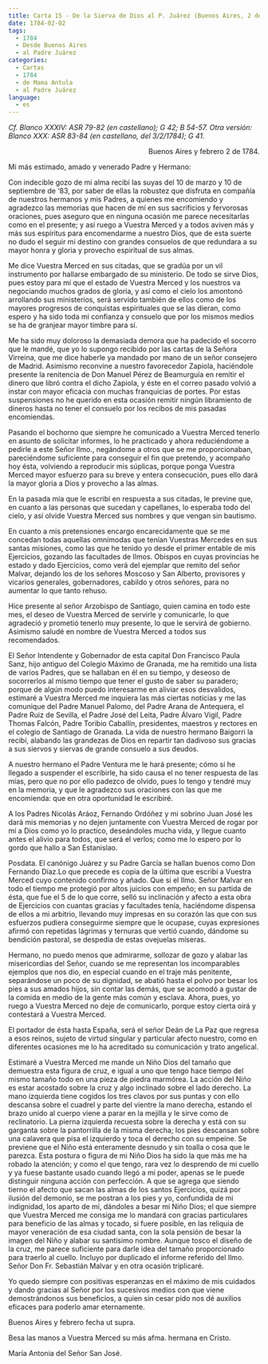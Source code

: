 ```yaml
---
title: Carta 15 - De la Sierva de Dios al P. Juárez (Buenos Aires, 2 de febrero de 1784).
date: 1784-02-02
tags:
  - 1784
  - Desde Buenos Aires
  - al Padre Juárez
categories:
  - Cartas
  - 1784
  - de Mama Antula
  - al Padre Juárez
language:
  - es
---
```


_Cf. Blanco XXXIV: ASR 79-82 (en castellano); G 42; B 54-57.
Otra versión: Blanco XXX: ASR 83-84 (en castellano, del 3/2/1784); G 41._

<div align="right">
Buenos Aires y febrero 2 de 1784.
</div>

Mi más estimado, amado y venerado Padre y Hermano:

Con indecible gozo de mi alma recibí las suyas del 10 de marzo y 10 de septiembre de ‘83, por saber de ellas la robustez que disfruta en compañía de nuestros hermanos y mis Padres, a quienes me encomiendo y agradezco las memorias que hacen de mí en sus sacrificios y fervorosas oraciones, pues aseguro que en ninguna ocasión me parece necesitarlas como en el presente; y así ruego a Vuestra Merced y a todos aviven más y más sus espíritus para encomendarme a nuestro Dios, que de esta suerte no dudo el seguir mi destino con grandes consuelos de que redundara a su mayor honra y gloria y provecho espiritual de sus almas.

Me dice Vuestra Merced en sus citadas, que se gradúa por un vil instrumento por hallarse embargado de su ministerio. De todo se sirve Dios, pues estoy para mí que el estado de Vuestra Merced y los nuestros va negociando muchos grados de gloria, y así como el cielo los amontonó arrollando sus ministerios, será servido también de ellos como de los mayores progresos de conquistas espirituales que se las dieran, como espero y ha sido toda mi confianza y consuelo que por los mismos medios se ha de granjear mayor timbre para sí.

Me ha sido muy doloroso la demasiada demora que ha padecido el socorro que le mandé, que yo lo supongo recibido por las cartas de la Señora Virreina, que me dice haberle ya mandado por mano de un señor consejero de Madrid. Asimismo reconvine a nuestro favorecedor Zapiola, haciéndole presente la renitencia de Don Manuel Pérez de Beamurguía en remitir el dinero que libró contra el dicho Zapiola, y éste en el correo pasado volvió a instar con mayor eficacia con muchas franquicias de portes. Por estas suspensiones no he querido en esta ocasión remitir ningún libramiento de dineros hasta no tener el consuelo por los recibos de mis pasadas encomiendas.

Pasando el bochorno que siempre he comunicado a Vuestra Merced tenerlo en asunto de solicitar informes, lo he practicado y ahora reduciéndome a pedirle a este Señor Ilmo., negándome a otros que se me proporcionaban, pareciéndome suficiente para conseguir el fin que pretendo, y acompaño hoy ésta, volviendo a reproducir  mis súplicas, porque ponga Vuestra Merced mayor esfuerzo para su breve y entera consecución, pues ello dará la mayor gloria a Dios y provecho a las almas.

En la pasada mía que le escribí en respuesta a sus citadas, le previne que, en cuanto a las personas que sucedan y capellanes, lo esperaba todo del cielo, y así olvide Vuestra Merced sus nombres y que vengan sin bautismo.

En cuanto a mis pretensiones encargo encarecidamente que se me concedan todas aquellas omnímodas que tenían Vuestras Mercedes en sus santas misiones, como las que he tenido yo desde el primer entable de mis Ejercicios, gozando las facultades de Ilmos. Obispos en cuyas provincias he estado y dado Ejercicios, como verá del ejemplar que remito del señor Malvar, dejando los de los señores Moscoso y San Alberto, provisores y vicarios generales, gobernadores, cabildo y otros señores, para no aumentar lo que tanto rehuso.

Hice presente al señor Arzobispo de Santiago, quien camina en todo este mes, el deseo de Vuestra Merced de servirle y comunicarle, lo que agradeció y prometió tenerlo muy presente, lo que le servirá de gobierno. Asimismo saludé en nombre  de Vuestra Merced a todos sus recomendados.

El Señor Intendente y Gobernador de esta capital Don Francisco Paula Sanz, hijo antiguo del Colegio Máximo de Granada, me ha remitido una lista de varios Padres, que se hallaban en él en su tiempo, y deseoso de socorrerlos al mismo tiempo que tener el gusto de saber su paradero; porque de algún modo puedo interesarme en aliviar esos desvalidos, estimaré a Vuestra Merced me inquiera las más ciertas noticias y me las comunique del Padre Manuel Palomo, del Padre Arana de Antequera, el Padre Ruiz de Sevilla, el Padre José del Leita, Padre Álvaro Vigil, Padre Thomas Falcón, Padre Toribio Caballín, presidentes, maestros y rectores en el colegio de Santiago de Granada. La vida de nuestro hermano Baigorri la recibí, alabando las grandezas de Dios en repartir tan dadivoso sus gracias a sus siervos y siervas de grande consuelo a sus deudos.

A nuestro hermano el Padre Ventura me le hará presente; cómo si he llegado a suspender el escribirle, ha sido causa el no tener respuesta de las mías, pero que no por ello padezco de olvido, pues lo tengo y tendré muy en la memoria, y que le agradezco sus oraciones con las que me encomienda: que en otra oportunidad le escribiré.

A los Padres Nicolás Aráoz, Fernando Ordóñez y mi sobrino Juan José les dará mis memorias y no dejen juntamente con Vuestra Merced de rogar por mí a Dios como yo lo practico, deseándoles mucha vida, y llegue cuanto antes el alivio para todos, que será el verlos; como me lo espero por lo gordo que hallo a San Estanislao.

Posdata. El canónigo Juárez y su Padre García se hallan buenos como Don Fernando Díaz.Lo que precede es copia de la última que escribí a Vuestra Merced cuyo contenido confirmo y añado. Que si el Ilmo. Señor Malvar en todo el tiempo me protegió por altos juicios con empeño; en su partida de ésta, que fue el 5 de lo que corre, selló su inclinación y afecto a esta obra de Ejercicios con cuantas gracias y facultades tenía, haciéndome dispensa de ellos a mi arbitrio, llevando muy impresas en su corazón las que con sus esfuerzos pudiera conseguirme siempre que le ocupase, cuyas expresiones afirmó con repetidas lágrimas y ternuras que vertió cuando, dándome su bendición pastoral, se despedía de estas ovejuelas míseras.

Hermano, no puedo menos que admirarme, sollozar de gozo y alabar las misericordias del Señor, cuando se me representan los incomparables ejemplos que nos dio, en especial cuando en el traje más penitente, separándose un poco de su dignidad, se abatió hasta el polvo por besar los pies a sus amados hijos, sin contar las demás, que se acomodó a gustar de la comida en medio de la gente más común y esclava. Ahora, pues, yo ruego a Vuestra Merced no deje de comunicarlo, porque estoy cierta oirá y contestará a Vuestra Merced.

El portador de ésta hasta España, será el señor Deán de La Paz que regresa a esos reinos, sujeto de virtud singular y particular afecto nuestro, como en diferentes ocasiones me lo ha acreditado su comunicación y trato angelical.

Estimaré a Vuestra Merced me mande un Niño Dios del tamaño que demuestra esta figura de cruz, e igual a uno que tengo hace tiempo del mismo tamaño todo en una pieza de piedra marmórea. La acción del Niño es estar acostado sobre la cruz y algo inclinado sobre el lado derecho. La mano izquierda tiene cogidos los tres clavos por sus puntas y con ello descansa sobre el cuadrel y parte del vientre la mano derecha, estando el brazo unido al cuerpo viene a parar en la mejilla y le sirve como de reclinatorio. La pierna izquierda recuesta sobre la derecha y está con su garganta sobre la pantorrilla de la misma derecha; los pies descansan sobre una calavera que pisa el izquierdo y toca el derecho con su empeine. Se previene que el Niño está enteramente desnudo y sin toalla o cosa que le parezca. Esta postura o figura de mi Niño Dios ha sido la que más me ha robado la atención; y como el que tengo, rara vez lo desprendo de mi cuello y ya fuese bastante usado cuando llegó a mi poder, apenas se le puede distinguir ninguna acción con perfección. A que se agrega que siendo tierno el afecto que sacan las almas de los santos Ejercicios, quizá por ilusión del demonio, se me postran a los pies y yo, confundida de mi indignidad, los aparto de mí, dándoles a besar mi Niño Dios; el que siempre que Vuestra Merced me consiga me lo mandará con gracias particulares para beneficio de las almas y tocado, si fuere posible, en las reliquia de mayor veneración de esa ciudad santa, con la sola pensión de besar la imagen del Niño y alabar su santísimo nombre. Aunque tosco el diseño de la cruz, me parece suficiente para darle idea del tamaño proporcionado para traerlo al cuello. Incluyo por duplicado el informe referido del Ilmo. Señor Don Fr. Sebastián Malvar y en otra ocasión triplicaré.

Yo quedo siempre con positivas esperanzas en el máximo de mis cuidados y dando gracias al Señor por los sucesivos medios con que viene demostrándonos sus beneficios, a quien sin cesar pido nos dé auxilios eficaces para poderlo amar eternamente.

Buenos Aires y febrero fecha ut supra.

Besa las manos a Vuestra Merced su más afma. hermana en Cristo.

María Antonia del Señor San José.
